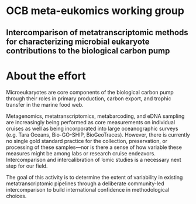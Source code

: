 # OCB meta-eukomics working group
## Intercomparison of metatranscriptomic methods for characterizing microbial eukaryote contributions to the biological carbon pump

# About the effort

Microeukaryotes are core components of the biological carbon pump through their roles in primary production, carbon export, and trophic transfer in the marine food web.

Metagenomics, metatranscriptomics, metabarcoding, and eDNA sampling are increasingly being performed as core measurements on individual cruises as well as being incorporated into large oceanographic surveys (e.g. Tara Oceans, Bio-GO-SHIP, BioGeoTraces). However, there is currently no single gold standard practice for the collection, preservation, or processing of these samples—nor is there a sense of how variable these measures might be among labs or research cruise endeavors. Intercomparison and intercalibration of ‘omic studies is a necessary next step for our field.

The goal of this activity is to determine the extent of variability in existing metatranscriptomic pipelines through a deliberate community-led intercomparison to build international confidence in methodological choices.

